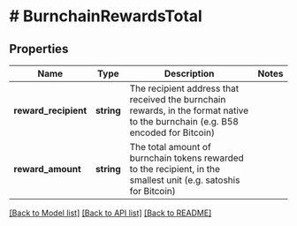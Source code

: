 # # BurnchainRewardsTotal

## Properties

Name | Type | Description | Notes
------------ | ------------- | ------------- | -------------
**reward_recipient** | **string** | The recipient address that received the burnchain rewards, in the format native to the burnchain (e.g. B58 encoded for Bitcoin) |
**reward_amount** | **string** | The total amount of burnchain tokens rewarded to the recipient, in the smallest unit (e.g. satoshis for Bitcoin) |

[[Back to Model list]](../../README.md#models) [[Back to API list]](../../README.md#endpoints) [[Back to README]](../../README.md)
